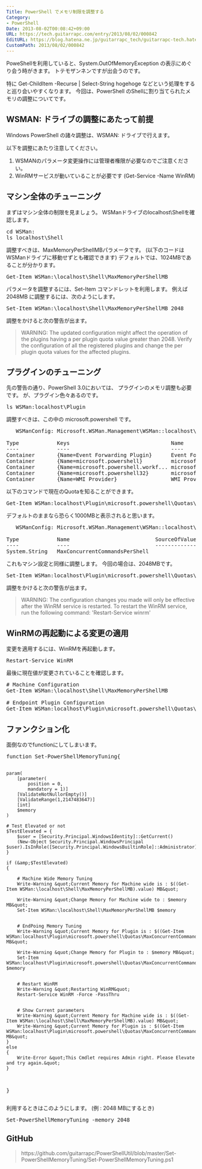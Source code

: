 ```yaml
---
Title: PowerShell でメモリ制限を調整する
Category:
- PowerShell
Date: 2013-08-02T00:08:42+09:00
URL: https://tech.guitarrapc.com/entry/2013/08/02/000842
EditURL: https://blog.hatena.ne.jp/guitarrapc_tech/guitarrapc-tech.hatenablog.com/atom/entry/11696248318757675934
CustomPath: 2013/08/02/000842
---
```


PoweShellを利用していると、System.OutOfMemoryException の表示にめぐり会う時がきます。
トテモザンネンですが出会うのです。

特に Get-ChildItem -Recurse | Select-String hogehoge などという処理をすると巡り会いやすくなります。
今回は、PowerShell のShellに割り当てられたメモリの調整についてです。



<h2>WSMAN: ドライブの調整にあたって前提</h2>
Windows PowerShell の諸々調整は、WSMAN: ドライブで行えます。

以下を調整にあたり注意してください。
<ol>
	<li>WSMANのパラメータ変更操作には管理者権限が必要なのでご注意ください。</li>
	<li>WinRMサービスが動いていることが必要です (Get-Service -Name WinRM)</li>
</ol>

<h2>マシン全体のチューニング</h2>
まずはマシン全体の制限を見ましょう。
WSManドライブのlocalhost\Shellを確認します。
<pre class="brush: powershell">
cd WSMan:
ls localhost\Shell
</pre>

調整すべきは、MaxMemoryPerShellMBパラメータです。 (以下のコードはWSManドライブに移動せずとも確認できます)
デフォルトでは、1024MBであることが分かります。
<pre class="brush: powershell">
Get-Item WSMan:\localhost\Shell\MaxMemoryPerShellMB
</pre>

パラメータを調整するには、Set-Item コマンドレットを利用します。
例えば 2048MB に調整するには、次のようにします。
<pre class="brush: powershell">
Set-Item WSMan:\localhost\Shell\MaxMemoryPerShellMB 2048
</pre>

調整をかけると次の警告が出ます。
<blockquote>WARNING: The updated configuration might affect the operation of the plugins having a per plugin quota value greater than 2048. Verify the configuration of all the registered plugins and change the per plugin quota values for the affected plugins.</blockquote>

<h2>プラグインのチューニング</h2>
先の警告の通り、PowerShell 3.0においては、 プラグインのメモリ調整も必要です。
が、プラグイン色々あるのです。
<pre class="brush: powershell">
ls WSMan:localhost\Plugin
</pre>

調整すべきは、この中の microsoft.powershell です。
<pre class="brush: powershell">
   WSManConfig: Microsoft.WSMan.Management\WSMan::localhost\Plugin

Type            Keys                                Name
----            ----                                ----
Container       {Name=Event Forwarding Plugin}      Event Forwarding Plugin
Container       {Name=microsoft.powershell}         microsoft.powershell
Container       {Name=microsoft.powershell.workf... microsoft.powershell.workflow
Container       {Name=microsoft.powershell32}       microsoft.powershell32
Container       {Name=WMI Provider}                 WMI Provider
</pre>

以下のコマンドで現在のQuotaを知ることができます。
<pre class="brush: powershell">
Get-Item WSMan:localhost\Plugin\microsoft.powershell\Quotas\MaxConcurrentCommandsPerShell
</pre>

デフォルトのままなら恐らく1000MBと表示されると思います。
<pre class="brush: powershell">
   WSManConfig: Microsoft.WSMan.Management\WSMan::localhost\Plugin\microsoft.powershell\Quotas

Type            Name                           SourceOfValue   Value
----            ----                           -------------   -----
System.String   MaxConcurrentCommandsPerShell                  1000
</pre>

これもマシン設定と同様に調整します。
今回の場合は、2048MBです。
<pre class="brush: powershell">
Set-Item WSMan:localhost\Plugin\microsoft.powershell\Quotas\MaxConcurrentCommandsPerShell 2048
</pre>

調整をかけると次の警告が出ます。
<blockquote>WARNING: The configuration changes you made will only be effective after the WinRM service is restarted.  To restart the WinRM service, run the following command: 'Restart-Service winrm'</blockquote>


<h2>WinRMの再起動による変更の適用</h2>
変更を適用するには、WinRMを再起動します。
<pre class="brush: powershell">
Restart-Service WinRM
</pre>


最後に現在値が変更されていることを確認します。
<pre class="brush: powershell">
# Machine Configuration
Get-Item WSMan:\localhost\Shell\MaxMemoryPerShellMB

# Endpoint Plugin Configuration
Get-Item WSMan:localhost\Plugin\microsoft.powershell\Quotas\MaxConcurrentCommandsPerShell
</pre>

<h2>ファンクション化</h2>
面倒なのでfunctionにしてしまいます。
<pre class="brush: powershell">
function Set-PowerShellMemoryTuning{

    param(
        [parameter(
            position = 0,
            mandatory = 1)]
        [ValidateNotNullorEmpty()]
        [ValidateRange(1,2147483647)]
        [int]
        $memory
    )

    # Test Elevated or not
    $TestElevated = {
        $user = [Security.Principal.WindowsIdentity]::GetCurrent()
        (New-Object Security.Principal.WindowsPrincipal $user).IsInRole([Security.Principal.WindowsBuiltinRole]::Administrator)
    }

    if (&amp;$TestElevated)
    {

        # Machine Wide Memory Tuning
        Write-Warning &quot;Current Memory for Machine wide is : $((Get-Item WSMan:\localhost\Shell\MaxMemoryPerShellMB).value) MB&quot;

        Write-Warning &quot;Change Memory for Machine wide to : $memory MB&quot;
        Set-Item WSMan:\localhost\Shell\MaxMemoryPerShellMB $memory


        # EndPoing Memory Tuning
        Write-Warning &quot;Current Memory for Plugin is : $((Get-Item WSMan:localhost\Plugin\microsoft.powershell\Quotas\MaxConcurrentCommandsPerShell).value) MB&quot;

        Write-Warning &quot;Change Memory for Plugin to : $memory MB&quot;
        Set-Item WSMan:localhost\Plugin\microsoft.powershell\Quotas\MaxConcurrentCommandsPerShell $memory


        # Restart WinRM
        Write-Warning &quot;Restarting WinRM&quot;
        Restart-Service WinRM -Force -PassThru


        # Show Current parameters
        Write-Warning &quot;Current Memory for Machine wide is : $((Get-Item WSMan:\localhost\Shell\MaxMemoryPerShellMB).value) MB&quot;
        Write-Warning &quot;Current Memory for Plugin is : $((Get-Item WSMan:localhost\Plugin\microsoft.powershell\Quotas\MaxConcurrentCommandsPerShell).value) MB&quot;
    }
    else
    {
        Write-Error &quot;This Cmdlet requires Admin right. Please Elevate and try again.&quot;
    }

}
</pre>

利用するときはこのようにします。 (例 : 2048 MBにするとき)
<pre class="brush: powershell">
Set-PowerShellMemoryTuning -memory 2048
</pre>

<h2>GitHub</h2>
<blockquote>https://github.com/guitarrapc/PowerShellUtil/blob/master/Set-PowerShellMemoryTuning/Set-PowerShellMemoryTuning.ps1</blockquote>
